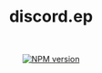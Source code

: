 <div align="center">
  <h1>discord.ep</h1>
  <br />
  <p>
    <a href="https://www.npmjs.com/package/discord.ep"><img src="https://img.shields.io/badge/NPM-1.0.0-blue?maxAge=3600" alt="NPM version" /></a>
  </p>
</div>
